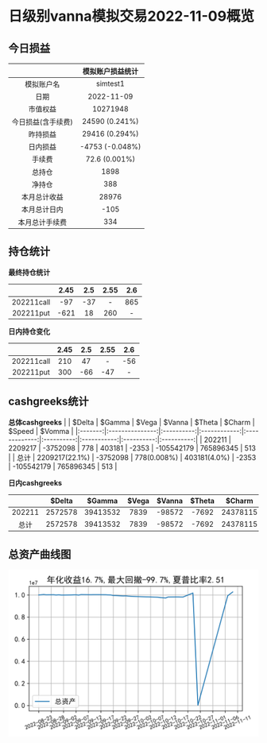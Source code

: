 # 日级别vanna模拟交易2022-11-09概览
## 今日损益
|                    | 模拟账户损益统计   |
|:-------------------:|:-------------------:|
| 模拟账户名         | simtest1           |
| 日期               | 2022-11-09         |
| 市值权益           | 10271948           |
| 今日损益(含手续费) | 24590 (0.241%)     |
| 昨持损益           | 29416 (0.294%)     |
| 日内损益           | -4753 (-0.048%)    |
| 手续费             | 72.6 (0.001%)      |
| 总持仓             | 1898               |
| 净持仓             | 388                |
| 本月总计收益       | 28976              |
| 本月总计日内       | -105               |
| 本月总计手续费     | 334                |

## 持仓统计
**最终持仓统计**

|            |   2.45 |   2.5 | 2.55   | 2.6   |
|:-----------:|:-------:|:------:|:-------:|:------:|
| 202211call |    -97 |   -37 | -      | 865   |
| 202211put  |   -621 |    18 | 260    | -     |

**日内持仓变化**

|            |   2.45 |   2.5 | 2.55   | 2.6   |
|:-----------:|:-------:|:------:|:-------:|:------:|
| 202211call |    210 |    47 | -      | -56   |
| 202211put  |    300 |   -66 | -47    | -     |

## cashgreeks统计

**总体cashgreeks**
|        | \$Delta        | \$Gamma   | \$Vega      | \$Vanna      | \$Theta   | \$Charm    | \$Speed   | \$Vomma   |
|:-------:|:---------------:|:----------:|:------------:|:-------------:|:----------:|:-----------:|:----------:|:----------:|
| 202211 | 2209217        | -3752098  | 778         | 403181       | -2353     | -105542179 | 765896345 | 513       |
| 总计   | 2209217(22.1%) | -3752098  | 778(0.008%) | 403181(4.0%) | -2353     | -105542179 | 765896345 | 513       |

**日内cashgreeks**

|        | \$Delta   | \$Gamma   | \$Vega   | \$Vanna   | \$Theta   | \$Charm   | \$Speed    | \$Vomma   |
|:-------:|:----------:|:----------:|:---------:|:----------:|:----------:|:----------:|:-----------:|:----------:|
| 202211 | 2572578   | 39413532  | 7839     | -98572    | -7692     | 24378115  | -229680513 | -2        |
| 总计   | 2572578   | 39413532  | 7839     | -98572    | -7692     | 24378115  | -229680513 | -2        |

## 总资产曲线图

![](netvalue20221109.png)